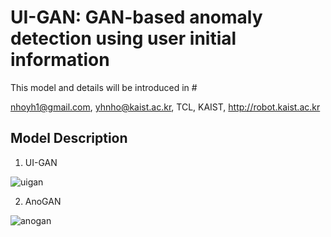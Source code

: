 # UI-GAN: GAN-based anomaly detection using user initial information
This model and details will be introduced in #

nhoyh1@gmail.com, yhnho@kaist.ac.kr, TCL, KAIST, http://robot.kaist.ac.kr


Model Description
-----------
1) UI-GAN

![uigan](https://user-images.githubusercontent.com/42211418/89154162-532b0280-d5a1-11ea-9cc8-2f4d3fee2e6b.PNG)

2) AnoGAN

![anogan](https://user-images.githubusercontent.com/42211418/89154241-7786df00-d5a1-11ea-8e5e-b38f48ac30ff.PNG)

